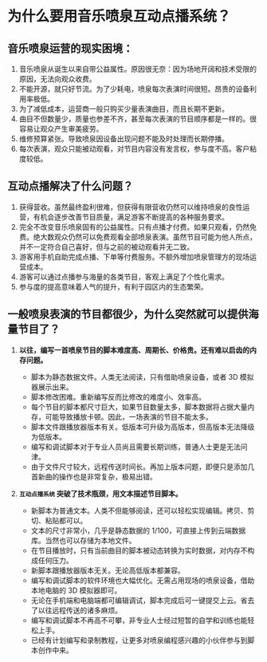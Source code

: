 # 为什么要用音乐喷泉互动点播系统？

## 音乐喷泉运营的现实困境：
1. 音乐喷泉从诞生以来自带公益属性。原因很无奈：因为场地开阔和技术受限的原因，无法向观众收费。
2. 不能开源，就只好节流。为了少耗电，喷泉每次表演时间很短。昂贵的设备利用率极低。
3. 为了减低成本，运营商一般只购买少量表演曲目，而且长期不更新。
4. 曲目不但数量少，质量也参差不齐，甚至每次表演的节目顺序都是一样的。很容易让观众产生审美疲劳。
5. 维修预算紧张。导致喷泉因设备出现问题不能及时处理而长期停播。
6. 每次表演，观众只能被动观看，对节目内容没有发言权，参与度不高。客户粘度较低。


## 互动点播解决了什么问题？
1. 获得营收。虽然最终盈利很难，但获得有限营收仍然可以维持喷泉的良性运营，有机会逐步改善节目质量，满足游客不断提高的各种服务要求。
2. 完全不改变音乐喷泉固有的公益属性。只有点播才付费。如果只观看，仍然免费。绝大数观众仍然可以免费观看全部喷泉表演。虽然节目可能为他人所点，并不一定符合自己喜好，但与之前的被动观看并无二致。
3. 游客用手机自助完成点播、下单等付费服务。不额外增加喷泉管理方的现场运营成本。
4. 游客可以通过点播参与海量的各类节目，客观上满足了个性化需求。
5. 参与度的提高意味着人气的提升，有利于园区内的生态繁荣。

## 一般喷泉表演的节目都很少，为什么突然就可以提供海量节目了？
1. **以往，编写一首喷泉节目的脚本难度高、周期长、价格贵。还有难以启齿的内存问题。**
   - 脚本为静态数据文件。人类无法阅读，只有借助喷泉设备，或者 3D 模拟器展示出来。
   - 脚本修改困难。重新编写反而比修改的难度小、效率高。
   - 每个节目的脚本都尺寸巨大，如果节目数量太多，脚本数据将占据大量内存，可能导致播放卡顿。因此，一场表演的节目不能太多。
   - 脚本文件跟播放器版本有关。低版本可升级为高版本，但高版本无法降级为低版本。
   - 编写和调试脚本对于专业人员尚且需要长期训练，普通人士更是无法问津。
   - 由于文件尺寸较大，远程传送时间长。再加上版本问题，即便只是添加几首新曲的操作也是非常复杂，极易出错。

2. **`互动点播系统` 突破了技术瓶颈，用文本描述节目脚本。** 
   - 新脚本为普通文本。人类不但能够阅读，还可以轻松实现编辑。拷贝、剪切、粘贴都可以。
   - 文本的尺寸非常小，几乎是静态数据的 1/100，可直接上传到云端数据库。当然也可以存储为本地文件。
   - 在节目播放时，只有当前曲目的脚本被动态转换为实时数据，对内存不构成任何压力。
   - 新脚本跟播放器版本无关。无论高低版本都兼容。
   - 编写和调试脚本的软件环境也大幅优化。无需占用现场的喷泉设备，借助本地电脑的 3D 模拟器即可。
   - 无论在手机端和电脑端都可编辑调试，脚本完成后可一键提交上云。省去了以往远程传送的诸多麻烦。
   - 编写和调试脚本不再高不可攀，非专业人士经过短暂的自学和训练也能轻松上手。
   - 已经有计划编写和录制教程，让更多对喷泉编程感兴趣的小伙伴参与到脚本创作中来。